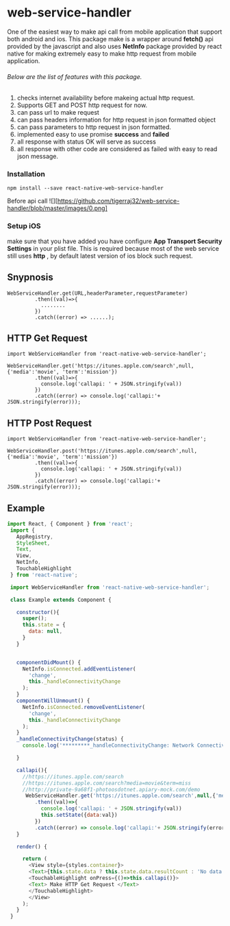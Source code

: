 # web-service-handler

One of the easiest way to make api call from mobile application that support both android and ios. This package make is a wrapper around **fetch()** api provided by the javascript and also uses **NetInfo** package provided by react native for making extremely easy to make http request from mobile application.  

###### Below are the list of features with this package.

1. checks internet availability before makeing actual http request.
2. Supports GET and POST http request for now.
3. can pass url to make request
4. can pass headers information for http request in json formatted object
5. can pass parameters to http request in json formatted.
6. implemented easy to use promise **success** and **failed**
7. all response with status OK will serve as success
8. all response with other code are considered as failed  with easy to read json message. 

### Installation
`npm install --save react-native-web-service-handler`

Before api call
![][https://github.com/tigerraj32/web-service-handler/blob/master/images/0.png]

### Setup iOS
make sure that you have added  you have configure **App Transport Security Settings** in your plist file. This is required because most of the web service still uses **http**  , by default latest version of ios block such request. 

## Snypnosis
```
WebServiceHandler.get(URL,headerParameter,requestParameter)
         .then((val)=>{
           ........
         })
         .catch((error) => ......);
```
## HTTP Get Request 
```
import WebServiceHandler from 'react-native-web-service-handler';

WebServiceHandler.get('https://itunes.apple.com/search',null,{'media':'movie', 'term':'mission'})
         .then((val)=>{
           console.log('callapi: ' + JSON.stringify(val))
         })
         .catch((error) => console.log('callapi:'+ JSON.stringify(error)));
```
## HTTP Post Request 
```
import WebServiceHandler from 'react-native-web-service-handler';

WebServiceHandler.post('https://itunes.apple.com/search',null,{'media':'movie', 'term':'mission'})
         .then((val)=>{
           console.log('callapi: ' + JSON.stringify(val))
         })
         .catch((error) => console.log('callapi:'+ JSON.stringify(error)));
```


## Example

``` javascript 
import React, { Component } from 'react';
 import {
   AppRegistry,
   StyleSheet,
   Text,
   View,
   NetInfo,
   TouchableHighlight
 } from 'react-native';

 import WebServiceHandler from 'react-native-web-service-handler';

 class Example extends Component {

   constructor(){
     super();
     this.state = {
       data: null,
     }
   }


   componentDidMount() {
     NetInfo.isConnected.addEventListener(
       'change',
       this._handleConnectivityChange
     );
   }
   componentWillUnmount() {
     NetInfo.isConnected.removeEventListener(
       'change',
       this._handleConnectivityChange
     );
   }
   _handleConnectivityChange(status) {
     console.log('*********_handleConnectivityChange: Network Connectivity status *******: ' + status);

   }

   callapi(){
     //https://itunes.apple.com/search
     //https://itunes.apple.com/search?media=movie&term=miss
     //http://private-9a68f1-photoosdotnet.apiary-mock.com/demo
      WebServiceHandler.get('https://itunes.apple.com/search',null,{'media':'movie', 'term':'mission'})
         .then((val)=>{
           console.log('callapi: ' + JSON.stringify(val))
           this.setState({data:val})
         })
         .catch((error) => console.log('callapi:'+ JSON.stringify(error)));
   }

   render() {

     return (
       <View style={styles.container}>
       <Text>{this.state.data ? this.state.data.resultCount : 'No data to display' } entries found</Text>
       <TouchableHighlight onPress={()=>this.callapi()}>
       <Text> Make HTTP Get Request </Text>
       </TouchableHighlight>
       </View>
     );
   }
 }

```





 
